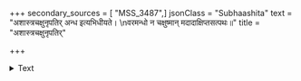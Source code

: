 +++
secondary_sources = [ "MSS_3487",]
jsonClass = "Subhaashita"
text = "अशास्त्रचक्षुनृपतिर् अन्ध इत्यभिधीयते।  \nवरमन्धो न चक्षुष्मान् मदादाक्षिप्तसत्पथः॥"
title = "अशास्त्रचक्षुनृपतिर्"

+++

<details><summary>Text</summary>

अशास्त्रचक्षुनृपतिर् अन्ध इत्यभिधीयते।  
वरमन्धो न चक्षुष्मान् मदादाक्षिप्तसत्पथः॥
</details>
